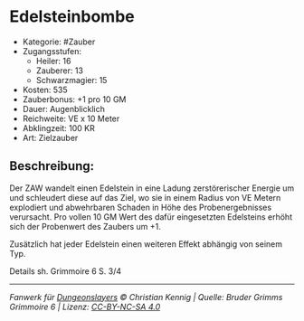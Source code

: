 # Edelsteinbombe

- Kategorie: #Zauber
- Zugangsstufen:
  - Heiler: 16
  - Zauberer: 13
  - Schwarzmagier: 15
- Kosten: 535
- Zauberbonus: +1 pro 10 GM
- Dauer: Augenblicklich
- Reichweite: VE x 10 Meter
- Abklingzeit: 100 KR
- Art: Zielzauber

## Beschreibung:

Der ZAW wandelt einen Edelstein in eine Ladung zerstörerischer Energie um und schleudert diese auf das Ziel, wo sie in einem Radius von VE Metern explodiert und abwehrbaren Schaden in Höhe des Probenergebnisses verursacht. Pro vollen 10 GM Wert des dafür eingesetzten Edelsteins erhöht sich der Probenwert des Zaubers um +1.

Zusätzlich hat jeder Edelstein einen weiteren Effekt abhängig von seinem Typ.



Details sh. Grimmoire 6 S. 3/4

---

_Fanwerk für [Dungeonslayers](https://www.dungeonslayers.net/) © Christian Kennig | Quelle: Bruder Grimms Grimmoire 6 | Lizenz: [CC-BY-NC-SA 4.0](https://creativecommons.org/licenses/by-nc-sa/4.0/deed.de)_
